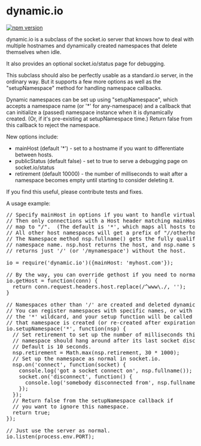 dynamic.io
==========

[![npm version](https://badge.fury.io/js/dynamic.io.svg)](http://badge.fury.io/js/dynamic.io)

dynamic.io is a subclass of the socket.io server that
knows how to deal with multiple hostnames and dynamically
created namespaces that delete themselves when idle.

It also provides an optional socket.io/status page for debugging.

This subclass should also be perfectly usable as a standard.io server,
in the ordinary way.  But it supports a few more options as well
as the "setupNamespace" method for handling namespace callbacks.

Dynamic namespaces can be set up using "setupNamespace", which
accepts a namespace name (or '*' for any-namespace) and
a callback that can initialize a (passed) namespace instance
when it is dynamically created.  (Or, if it's pre-existing
at setupNamespace time.)  Return false from this callback to
reject the namespace.

New options include:
 * mainHost (default '*') - set to a hostname if you want
   to differentiate between hosts.
 * publicStatus (default false) - set to true to serve a debugging
   page on socket.io/status
 * retirement (default 10000) - the number of milliseconds
   to wait after a namespace becomes empty until starting
   to consider deleting it.

If you find this useful, please contribute tests and fixes.

A usage example:

<pre>
// Specify mainHost in options if you want to handle virtual hosts.
// Then only connections with a Host header matching mainHost will
// map to "/".  (The default is '*', which maps all hosts to '/').
// All other host namespaces will get a prefix of "//otherhost.com".
// The Namespace method nsp.fullname() gets the fully qualified
// namespace name. nsp.host returns the host, and nsp.name still
// returns just '/' (or '/mynamespace') without the host.

io = require('dynamic.io')({mainHost: 'myhost.com'});

// By the way, you can override gethost if you need to normalize.
io.getHost = function(conn) {
  return conn.request.headers.host.replace(/^www\./, '');
}

// Namespaces other than '/' are created and deleted dynamically.
// You can register namespaces with specific names, or with
// the '*' wildcard, and your setup function will be called whenever
// that namespace is created (or re-created after expiration).
io.setupNamespace('*', function(nsp) {
  // Set retirement to set up the number of milliseconds this
  // namespace should hang around after its last socket disconnects.
  // Default is 10 seconds.
  nsp.retirement = Math.max(nsp.retirement, 30 * 1000);
  // Set up the namespace as normal in socket.io.
  nsp.on('connect', function(socket) {
    console.log('got a socket connect on', nsp.fullname());
    socket.on('disconnect', function() {
      console.log('somebody disconnected from', nsp.fullname());
    });
  });
  // Return false from the setupNamespace callback if
  // you want to ignore this namespace.
  return true;
});

// Just use the server as normal.
io.listen(process.env.PORT);
</pre>
